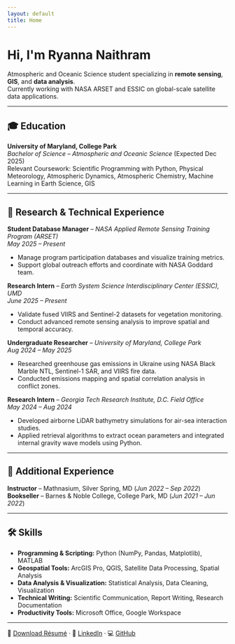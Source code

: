 ```yaml
---
layout: default
title: Home
---
```


# Hi, I'm Ryanna Naithram
Atmospheric and Oceanic Science student specializing in **remote sensing**, **GIS**, and **data analysis**.  
Currently working with NASA ARSET and ESSIC on global-scale satellite data applications.

---

## 🎓 Education
**University of Maryland, College Park**  
*Bachelor of Science – Atmospheric and Oceanic Science* (Expected Dec 2025)  
Relevant Coursework: Scientific Programming with Python, Physical Meteorology, Atmospheric Dynamics, Atmospheric Chemistry, Machine Learning in Earth Science, GIS

---

## 🔬 Research & Technical Experience

**Student Database Manager** – *NASA Applied Remote Sensing Training Program (ARSET)*  
*May 2025 – Present*  
- Manage program participation databases and visualize training metrics.  
- Support global outreach efforts and coordinate with NASA Goddard team.  

**Research Intern** – *Earth System Science Interdisciplinary Center (ESSIC), UMD*  
*June 2025 – Present*  
- Validate fused VIIRS and Sentinel-2 datasets for vegetation monitoring.  
- Conduct advanced remote sensing analysis to improve spatial and temporal accuracy.  

**Undergraduate Researcher** – *University of Maryland, College Park*  
*Aug 2024 – May 2025*  
- Researched greenhouse gas emissions in Ukraine using NASA Black Marble NTL, Sentinel-1 SAR, and VIIRS fire data.  
- Conducted emissions mapping and spatial correlation analysis in conflict zones.  

**Research Intern** – *Georgia Tech Research Institute, D.C. Field Office*  
*May 2024 – Aug 2024*  
- Developed airborne LiDAR bathymetry simulations for air-sea interaction studies.  
- Applied retrieval algorithms to extract ocean parameters and integrated internal gravity wave models using Python.

---

## 💼 Additional Experience
**Instructor** – Mathnasium, Silver Spring, MD (*Jun 2022 – Sep 2022*)  
**Bookseller** – Barnes & Noble College, College Park, MD (*Jun 2021 – Jun 2022*)  

---

## 🛠 Skills

- **Programming & Scripting:** Python (NumPy, Pandas, Matplotlib), MATLAB  
- **Geospatial Tools:** ArcGIS Pro, QGIS, Satellite Data Processing, Spatial Analysis  
- **Data Analysis & Visualization:** Statistical Analysis, Data Cleaning, Visualization  
- **Technical Writing:** Scientific Communication, Report Writing, Research Documentation  
- **Productivity Tools:** Microsoft Office, Google Workspace  

---

📄 [Download Résumé](resume.pdf) · 🔗 [LinkedIn](your-linkedin-url) · 💻 [GitHub](https://github.com/ryannanaithram)
